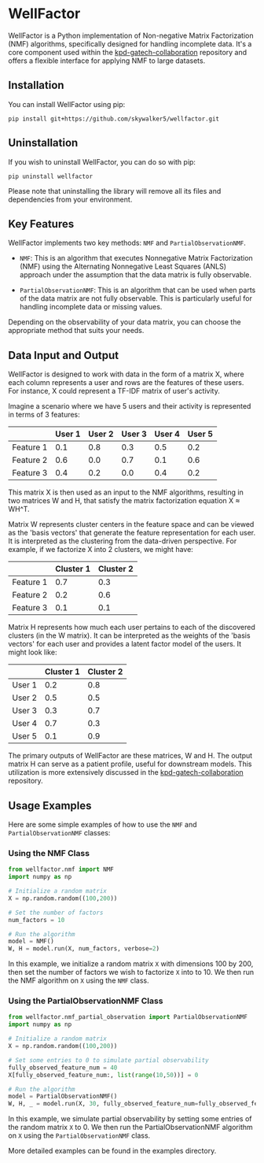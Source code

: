 # WellFactor

WellFactor is a Python implementation of Non-negative Matrix Factorization (NMF) algorithms, specifically designed for handling incomplete data. It's a core component used within the [kpd-gatech-collaboration](https://github.kp.org/CSIT-CDO-KPWA/kpd-gatech-collaboration) repository and offers a flexible interface for applying NMF to large datasets.

## Installation

You can install WellFactor using pip:
```
pip install git+https://github.com/skywalker5/wellfactor.git
```

## Uninstallation

If you wish to uninstall WellFactor, you can do so with pip:
```
pip uninstall wellfactor
```
Please note that uninstalling the library will remove all its files and dependencies from your environment.

## Key Features

WellFactor implements two key methods: `NMF` and `PartialObservationNMF`.

- `NMF`: This is an algorithm that executes Nonnegative Matrix Factorization (NMF) using the Alternating Nonnegative Least Squares (ANLS) approach under the assumption that the data matrix is fully observable.

- `PartialObservationNMF`: This is an algorithm that can be used when parts of the data matrix are not fully observable. This is particularly useful for handling incomplete data or missing values.

Depending on the observability of your data matrix, you can choose the appropriate method that suits your needs.

## Data Input and Output

WellFactor is designed to work with data in the form of a matrix X, where each column represents a user and rows are the features of these users. For instance, X could represent a TF-IDF matrix of user's activity.

Imagine a scenario where we have 5 users and their activity is represented in terms of 3 features:

|   | User 1 | User 2 | User 3 | User 4 | User 5 |
|---|--------|--------|--------|--------|--------|
| Feature 1 |   0.1  |   0.8  |   0.3  |   0.5  |   0.2  |
| Feature 2 |   0.6  |   0.0  |   0.7  |   0.1  |   0.6  |
| Feature 3 |   0.4  |   0.2  |   0.0  |   0.4  |   0.2  |

This matrix X is then used as an input to the NMF algorithms, resulting in two matrices W and H, that satisfy the matrix factorization equation X ≈ WH^T.

Matrix W represents cluster centers in the feature space and can be viewed as the 'basis vectors' that generate the feature representation for each user. It is interpreted as the clustering from the data-driven perspective. For example, if we factorize X into 2 clusters, we might have:

|   | Cluster 1 | Cluster 2 |
|---|-----------|-----------|
| Feature 1 |    0.7    |    0.3    |
| Feature 2 |    0.2    |    0.6    |
| Feature 3 |    0.1    |    0.1    |

Matrix H represents how much each user pertains to each of the discovered clusters (in the W matrix). It can be interpreted as the weights of the 'basis vectors' for each user and provides a latent factor model of the users. It might look like:

|   | Cluster 1 | Cluster 2 |
|---|-----------|-----------|
| User 1 |   0.2  |   0.8  |
| User 2 |   0.5  |   0.5  |
| User 3 |   0.3  |   0.7  |
| User 4 |   0.7  |   0.3  |
| User 5 |   0.1  |   0.9  |

The primary outputs of WellFactor are these matrices, W and H. The output matrix H can serve as a patient profile, useful for downstream models. This utilization is more extensively discussed in the [kpd-gatech-collaboration](https://github.kp.org/CSIT-CDO-KPWA/kpd-gatech-collaboration) repository.



## Usage Examples

Here are some simple examples of how to use the `NMF` and `PartialObservationNMF` classes:

### Using the NMF Class

```python
from wellfactor.nmf import NMF
import numpy as np

# Initialize a random matrix
X = np.random.random((100,200))

# Set the number of factors
num_factors = 10

# Run the algorithm
model = NMF()
W, H = model.run(X, num_factors, verbose=2)
```

In this example, we initialize a random matrix `X` with dimensions 100 by 200, then set the number of factors we wish to factorize `X` into to 10. We then run the NMF algorithm on `X` using the `NMF` class.

### Using the PartialObservationNMF Class

```python
from wellfactor.nmf_partial_observation import PartialObservationNMF
import numpy as np

# Initialize a random matrix
X = np.random.random((100,200))

# Set some entries to 0 to simulate partial observability
fully_observed_feature_num = 40
X[fully_observed_feature_num:, list(range(10,50))] = 0

# Run the algorithm
model = PartialObservationNMF()
W, H, _ = model.run(X, 30, fully_observed_feature_num=fully_observed_feature_num, observed_idx=[0,3], verbose=2)
```

In this example, we simulate partial observability by setting some entries of the random matrix `X` to 0. We then run the PartialObservationNMF algorithm on `X` using the `PartialObservationNMF` class.

More detailed examples can be found in the examples directory.